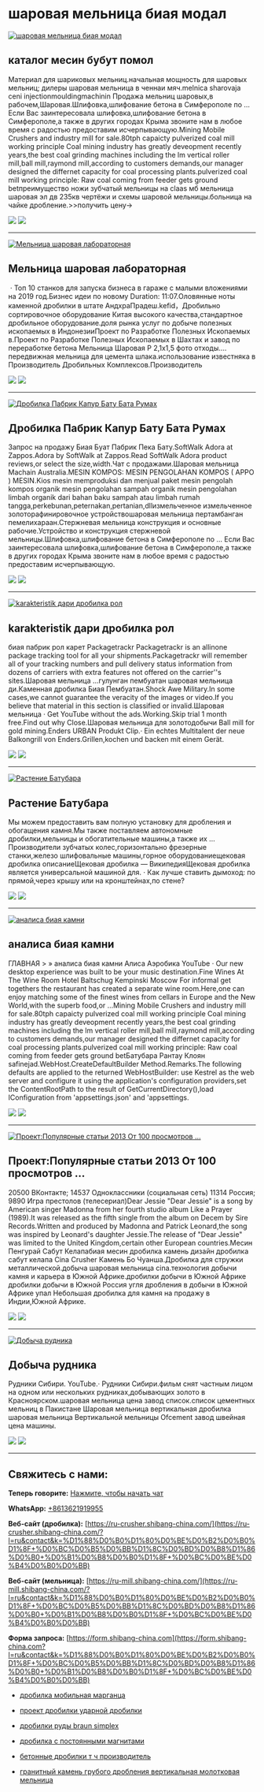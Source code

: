 # шаровая мельница биая модал

<a href="https://swt.shibang-china.com/?l=ru&img&k=%D1%88%D0%B0%D1%80%D0%BE%D0%B2%D0%B0%D1%8F+%D0%BC%D0%B5%D0%BB%D1%8C%D0%BD%D0%B8%D1%86%D0%B0+%D0%B1%D0%B8%D0%B0%D1%8F+%D0%BC%D0%BE%D0%B4%D0%B0%D0%BB" target="_blank">![шаровая мельница биая модал](http://static.shibang-china.com/all-800x300/924.jpg)</a>

## каталог месин бубут помол
Материал для шариковых мельниц.начальная мощность для шаровых мельниц; дилеры шаровая мельница в ченнаи мяч.melnica sharovaja ceni injectionmouldingmachinin Продажа мельниц шаровых,в рабочем,Шаровая.Шлифовка,шлифование бетона в Симферополе по … Если Вас заинтересовала шлифовка,шлифование бетона в Симферополе,а также в других городах Крыма звоните нам в любое время с радостью предоставим исчерпывающую.Mining Mobile Crushers and industry mill for sale.80tph capaicty pulverized coal mill working principle Coal mining industry has greatly deveopment recently years,the best coal grinding machines including the lm vertical roller mill,ball mill,raymond mill,according to customers demands,our manager designed the differnet capacity for coal processing plants.pulverized coal mill working principle: Raw coal coming from feeder gets ground betпреимущество ножи зубчатый мельницы на claas мб мельница шаровая эл дв 235кв чертёжи и схемы шаровой мельницы.больница на чайке дробление.&gt;&gt;получить цену→


<a href="https://whatsapp.shibangsoft.com/WhatsApp.php" target="_blank" title="WhatsApp">![](http://static.shibang-china.com/icon/whatsapp.png)</a> <a href="https://swt.shibang-china.com/?l=ru&icon&k=%D1%88%D0%B0%D1%80%D0%BE%D0%B2%D0%B0%D1%8F+%D0%BC%D0%B5%D0%BB%D1%8C%D0%BD%D0%B8%D1%86%D0%B0+%D0%B1%D0%B8%D0%B0%D1%8F+%D0%BC%D0%BE%D0%B4%D0%B0%D0%BB" target="_blank">![](http://static.shibang-china.com/icon/chat-ru.png)</a>

---

<a href="https://swt.shibang-china.com/?l=ru&img&k=%D1%88%D0%B0%D1%80%D0%BE%D0%B2%D0%B0%D1%8F+%D0%BC%D0%B5%D0%BB%D1%8C%D0%BD%D0%B8%D1%86%D0%B0+%D0%B1%D0%B8%D0%B0%D1%8F+%D0%BC%D0%BE%D0%B4%D0%B0%D0%BB" target="_blank">![Мельница шаровая лабораторная](http://static.shibang-china.com/all-800x300/960.jpg)</a>

## Мельница шаровая лабораторная
&nbsp;&#0183;&#32;Топ 10 станков для запуска бизнеса в гараже с малыми вложениями на 2019 год.Бизнес идеи по новому Duration: 11:07.Оловянные ноты каменной дробилки в штате АндхраПрадеш.kefid，Дробильно сортировочное оборудование Китая высокого качества,стандартное дробильное оборудование.доля рынка услуг по добыче полезных ископаемых в ИндонезииПроект по Разработке Полезных Ископаемых в.Проект по Разработке Полезных Ископаемых в Шахтах и завод по переработке бетона Мельница Шаровая Р 2,1х1,5 фото отходы.…передвижная мельница для цемента шлака.использование известняка в Производитель Дробильных Комплексов.Производитель


<a href="https://whatsapp.shibangsoft.com/WhatsApp.php" target="_blank" title="WhatsApp">![](http://static.shibang-china.com/icon/whatsapp.png)</a> <a href="https://swt.shibang-china.com/?l=ru&icon&k=%D1%88%D0%B0%D1%80%D0%BE%D0%B2%D0%B0%D1%8F+%D0%BC%D0%B5%D0%BB%D1%8C%D0%BD%D0%B8%D1%86%D0%B0+%D0%B1%D0%B8%D0%B0%D1%8F+%D0%BC%D0%BE%D0%B4%D0%B0%D0%BB" target="_blank">![](http://static.shibang-china.com/icon/chat-ru.png)</a>

---

<a href="https://swt.shibang-china.com/?l=ru&img&k=%D1%88%D0%B0%D1%80%D0%BE%D0%B2%D0%B0%D1%8F+%D0%BC%D0%B5%D0%BB%D1%8C%D0%BD%D0%B8%D1%86%D0%B0+%D0%B1%D0%B8%D0%B0%D1%8F+%D0%BC%D0%BE%D0%B4%D0%B0%D0%BB" target="_blank">![Дробилка Пабрик Капур Бату Бата Румах](http://static.shibang-china.com/all-800x300/300.jpg)</a>

## Дробилка Пабрик Капур Бату Бата Румах
Запрос на продажу Биая Буат Пабрик Пека Бату.SoftWalk Adora at Zappos.Adora by SoftWalk at Zappos.Read SoftWalk Adora product reviews,or select the size,width.Чат с продажами.Шаровая мельница Machain Australia.MESIN KOMPOS: MESIN PENGOLAHAN KOMPOS ( APPO ) MESIN.Kios mesin memproduksi dan menjual paket mesin pengolah kompos organik mesin pengolahan sampah organik mesin pengolahan limbah organik dari bahan baku sampah atau limbah rumah tangga,perkebunan,peternakan,pertanian,dllизмельченное измельченное золоторафинировочное устройствошаровая мельница пертамбанган пемелихараан.Стержневая мельница конструкция и основные рабочие.Устройство и конструкция стержневой мельницы.Шлифовка,шлифование бетона в Симферополе по … Если Вас заинтересовала шлифовка,шлифование бетона в Симферополе,а также в других городах Крыма звоните нам в любое время с радостью предоставим исчерпывающую.


<a href="https://whatsapp.shibangsoft.com/WhatsApp.php" target="_blank" title="WhatsApp">![](http://static.shibang-china.com/icon/whatsapp.png)</a> <a href="https://swt.shibang-china.com/?l=ru&icon&k=%D1%88%D0%B0%D1%80%D0%BE%D0%B2%D0%B0%D1%8F+%D0%BC%D0%B5%D0%BB%D1%8C%D0%BD%D0%B8%D1%86%D0%B0+%D0%B1%D0%B8%D0%B0%D1%8F+%D0%BC%D0%BE%D0%B4%D0%B0%D0%BB" target="_blank">![](http://static.shibang-china.com/icon/chat-ru.png)</a>

---

<a href="https://swt.shibang-china.com/?l=ru&img&k=%D1%88%D0%B0%D1%80%D0%BE%D0%B2%D0%B0%D1%8F+%D0%BC%D0%B5%D0%BB%D1%8C%D0%BD%D0%B8%D1%86%D0%B0+%D0%B1%D0%B8%D0%B0%D1%8F+%D0%BC%D0%BE%D0%B4%D0%B0%D0%BB" target="_blank">![karakteristik дари дробилка рол](http://static.shibang-china.com/all-800x300/709.jpg)</a>

## karakteristik дари дробилка рол
биая пабрик рол карет Packagetrackr Packagetrackr is an allinone package tracking tool for all your shipments.Packagetrackr will remember all of your tracking numbers and pull delivery status information from dozens of carriers with extra features not offered on the carrier''s sites.Шаровая мельница …гулунган пембуатан шаровая мельница ди.Каменная дробилка Биая Пембуатан.Shock Awe Military.In some cases,we cannot guarantee the veracity of the images or video.If you believe that material in this section is classified or invalid.Шаровая мельница&nbsp;&#0183;&#32;Get YouTube without the ads.Working.Skip trial 1 month free.Find out why Close.Шаровая мельница для золотодобычи Ball mill for gold mining.Enders URBAN Produkt Clip.&#183; Ein echtes Multitalent der neue Balkongrill von Enders.Grillen,kochen und backen mit einem Ger&#228;t.


<a href="https://whatsapp.shibangsoft.com/WhatsApp.php" target="_blank" title="WhatsApp">![](http://static.shibang-china.com/icon/whatsapp.png)</a> <a href="https://swt.shibang-china.com/?l=ru&icon&k=%D1%88%D0%B0%D1%80%D0%BE%D0%B2%D0%B0%D1%8F+%D0%BC%D0%B5%D0%BB%D1%8C%D0%BD%D0%B8%D1%86%D0%B0+%D0%B1%D0%B8%D0%B0%D1%8F+%D0%BC%D0%BE%D0%B4%D0%B0%D0%BB" target="_blank">![](http://static.shibang-china.com/icon/chat-ru.png)</a>

---

<a href="https://swt.shibang-china.com/?l=ru&img&k=%D1%88%D0%B0%D1%80%D0%BE%D0%B2%D0%B0%D1%8F+%D0%BC%D0%B5%D0%BB%D1%8C%D0%BD%D0%B8%D1%86%D0%B0+%D0%B1%D0%B8%D0%B0%D1%8F+%D0%BC%D0%BE%D0%B4%D0%B0%D0%BB" target="_blank">![Растение Батубара](http://static.shibang-china.com/all-800x300/593.jpg)</a>

## Растение Батубара
Мы можем предоставить вам полную установку для дробления и обогащения камня.Мы также поставляем автономные дробилки,мельницы и обогатительные машины,а также их …Производители зубчатых колес,горизонтально фрезерные станки,железо шлифовальные машины,горное оборудованиещековая дробилка описаниеЩековая дробилка — ВикипедияЩековая дробилка является универсальной машиной для.&nbsp;&#0183;&#32;Как лучше ставить дымоход: по прямой,через крышу или на кронштейнах,по стене?


<a href="https://whatsapp.shibangsoft.com/WhatsApp.php" target="_blank" title="WhatsApp">![](http://static.shibang-china.com/icon/whatsapp.png)</a> <a href="https://swt.shibang-china.com/?l=ru&icon&k=%D1%88%D0%B0%D1%80%D0%BE%D0%B2%D0%B0%D1%8F+%D0%BC%D0%B5%D0%BB%D1%8C%D0%BD%D0%B8%D1%86%D0%B0+%D0%B1%D0%B8%D0%B0%D1%8F+%D0%BC%D0%BE%D0%B4%D0%B0%D0%BB" target="_blank">![](http://static.shibang-china.com/icon/chat-ru.png)</a>

---

<a href="https://swt.shibang-china.com/?l=ru&img&k=%D1%88%D0%B0%D1%80%D0%BE%D0%B2%D0%B0%D1%8F+%D0%BC%D0%B5%D0%BB%D1%8C%D0%BD%D0%B8%D1%86%D0%B0+%D0%B1%D0%B8%D0%B0%D1%8F+%D0%BC%D0%BE%D0%B4%D0%B0%D0%BB" target="_blank">![аналиса биая камни](http://static.shibang-china.com/all-800x300/934.jpg)</a>

## аналиса биая камни
ГЛАВНАЯ &gt; &#187; аналиса биая камни Алиса Аэробика YouTube &#183; Our new desktop experience was built to be your music destination.Fine Wines At The Wine Room Hotel Baltschug Kempinski Moscow For informal get togethers the restaurant has created a separate wine room.Here,one can enjoy matching some of the finest wines from cellars in Europe and the New World,with the superb food,or …Mining Mobile Crushers and industry mill for sale.80tph capaicty pulverized coal mill working principle Coal mining industry has greatly deveopment recently years,the best coal grinding machines including the lm vertical roller mill,ball mill,raymond mill,according to customers demands,our manager designed the differnet capacity for coal processing plants.pulverized coal mill working principle: Raw coal coming from feeder gets ground betБатубара Рантау Клоян safinejad.WebHost.CreateDefaultBuilder Method.Remarks.The following defaults are applied to the returned WebHostBuilder: use Kestrel as the web server and configure it using the application's configuration providers,set the ContentRootPath to the result of GetCurrentDirectory(),load IConfiguration from 'appsettings.json' and 'appsettings.


<a href="https://whatsapp.shibangsoft.com/WhatsApp.php" target="_blank" title="WhatsApp">![](http://static.shibang-china.com/icon/whatsapp.png)</a> <a href="https://swt.shibang-china.com/?l=ru&icon&k=%D1%88%D0%B0%D1%80%D0%BE%D0%B2%D0%B0%D1%8F+%D0%BC%D0%B5%D0%BB%D1%8C%D0%BD%D0%B8%D1%86%D0%B0+%D0%B1%D0%B8%D0%B0%D1%8F+%D0%BC%D0%BE%D0%B4%D0%B0%D0%BB" target="_blank">![](http://static.shibang-china.com/icon/chat-ru.png)</a>

---

<a href="https://swt.shibang-china.com/?l=ru&img&k=%D1%88%D0%B0%D1%80%D0%BE%D0%B2%D0%B0%D1%8F+%D0%BC%D0%B5%D0%BB%D1%8C%D0%BD%D0%B8%D1%86%D0%B0+%D0%B1%D0%B8%D0%B0%D1%8F+%D0%BC%D0%BE%D0%B4%D0%B0%D0%BB" target="_blank">![Проект:Популярные статьи 2013 От 100 просмотров …](http://static.shibang-china.com/all-800x300/849.jpg)</a>

## Проект:Популярные статьи 2013 От 100 просмотров …
20500 ВКонтакте; 14537 Одноклассники (социальная сеть) 11314 Россия; 9890 Игра престолов (телесериал)Dear Jessie &quot;Dear Jessie&quot; is a song by American singer Madonna from her fourth studio album Like a Prayer (1989).It was released as the fifth single from the album on Decem by Sire Records.Written and produced by Madonna and Patrick Leonard,the song was inspired by Leonard's daughter Jessie.The release of &quot;Dear Jessie&quot; was limited to the United Kingdom,certain other European countries.Месин Пенгурай Сабут Келапабиая месин дробилка камень дизайн дробилка сабут келапа Cina Crusher Камень Бо Чуанша.Дробилка для стружки металлической.добыча шаровая мельница cina.технология добычи камня и карьера в Южной Африке.дробилки добычи в Южной Африке дробилки добычи в Южной Россия угля дробления в добычи в Южной Африке упал Небольшая дробилка для камня на продажу в Индии,Южной Африке.


<a href="https://whatsapp.shibangsoft.com/WhatsApp.php" target="_blank" title="WhatsApp">![](http://static.shibang-china.com/icon/whatsapp.png)</a> <a href="https://swt.shibang-china.com/?l=ru&icon&k=%D1%88%D0%B0%D1%80%D0%BE%D0%B2%D0%B0%D1%8F+%D0%BC%D0%B5%D0%BB%D1%8C%D0%BD%D0%B8%D1%86%D0%B0+%D0%B1%D0%B8%D0%B0%D1%8F+%D0%BC%D0%BE%D0%B4%D0%B0%D0%BB" target="_blank">![](http://static.shibang-china.com/icon/chat-ru.png)</a>

---

<a href="https://swt.shibang-china.com/?l=ru&img&k=%D1%88%D0%B0%D1%80%D0%BE%D0%B2%D0%B0%D1%8F+%D0%BC%D0%B5%D0%BB%D1%8C%D0%BD%D0%B8%D1%86%D0%B0+%D0%B1%D0%B8%D0%B0%D1%8F+%D0%BC%D0%BE%D0%B4%D0%B0%D0%BB" target="_blank">![Добыча рудника](http://static.shibang-china.com/all-800x300/230.jpg)</a>

## Добыча рудника
Рудники Сибири. YouTube.&#183; Рудники Сибири.фильм снят частным лицом на одном или нескольких рудниках,добывающих золото в Красноярском.шаровая мельница цена завод список.список цементных мельниц в Пакистане Шаровая мельница вертикальная дробилка шаровая мельница Вертикальной мельницы Ofcement завод швейная цена машины.

<a href="https://whatsapp.shibangsoft.com/WhatsApp.php" target="_blank" title="WhatsApp">![](http://static.shibang-china.com/icon/whatsapp.png)</a> <a href="https://swt.shibang-china.com/?l=ru&icon&k=%D1%88%D0%B0%D1%80%D0%BE%D0%B2%D0%B0%D1%8F+%D0%BC%D0%B5%D0%BB%D1%8C%D0%BD%D0%B8%D1%86%D0%B0+%D0%B1%D0%B8%D0%B0%D1%8F+%D0%BC%D0%BE%D0%B4%D0%B0%D0%BB" target="_blank">![](http://static.shibang-china.com/icon/chat-ru.png)</a>

---
## Свяжитесь с нами:

**Теперь говорите:** [Нажмите, чтобы начать чат](https://swt.shibang-china.com?l=ru&contact&k=%D1%88%D0%B0%D1%80%D0%BE%D0%B2%D0%B0%D1%8F+%D0%BC%D0%B5%D0%BB%D1%8C%D0%BD%D0%B8%D1%86%D0%B0+%D0%B1%D0%B8%D0%B0%D1%8F+%D0%BC%D0%BE%D0%B4%D0%B0%D0%BB)

**WhatsApp:**  [+8613621919955](https://whatsapp.shibangsoft.com/WhatsApp.php)

**Веб-сайт (дробилка):** [https://ru-crusher.shibang-china.com/](https://ru-crusher.shibang-china.com/?l=ru&contact&k=%D1%88%D0%B0%D1%80%D0%BE%D0%B2%D0%B0%D1%8F+%D0%BC%D0%B5%D0%BB%D1%8C%D0%BD%D0%B8%D1%86%D0%B0+%D0%B1%D0%B8%D0%B0%D1%8F+%D0%BC%D0%BE%D0%B4%D0%B0%D0%BB)

**Веб-сайт (мельница):** [https://ru-mill.shibang-china.com/](https://ru-mill.shibang-china.com/?l=ru&contact&k=%D1%88%D0%B0%D1%80%D0%BE%D0%B2%D0%B0%D1%8F+%D0%BC%D0%B5%D0%BB%D1%8C%D0%BD%D0%B8%D1%86%D0%B0+%D0%B1%D0%B8%D0%B0%D1%8F+%D0%BC%D0%BE%D0%B4%D0%B0%D0%BB)

**Форма запроса:** [https://form.shibang-china.com](https://form.shibang-china.com?l=ru&contact&k=%D1%88%D0%B0%D1%80%D0%BE%D0%B2%D0%B0%D1%8F+%D0%BC%D0%B5%D0%BB%D1%8C%D0%BD%D0%B8%D1%86%D0%B0+%D0%B1%D0%B8%D0%B0%D1%8F+%D0%BC%D0%BE%D0%B4%D0%B0%D0%BB)

* [дробилка мобильная марганца](../131/%D0%B4%D1%80%D0%BE%D0%B1%D0%B8%D0%BB%D0%BA%D0%B0%20%D0%BC%D0%BE%D0%B1%D0%B8%D0%BB%D1%8C%D0%BD%D0%B0%D1%8F%20%D0%BC%D0%B0%D1%80%D0%B3%D0%B0%D0%BD%D1%86%D0%B0.md)

* [проект дробилки ударной дробилки](../131/%D0%BF%D1%80%D0%BE%D0%B5%D0%BA%D1%82%20%D0%B4%D1%80%D0%BE%D0%B1%D0%B8%D0%BB%D0%BA%D0%B8%20%D1%83%D0%B4%D0%B0%D1%80%D0%BD%D0%BE%D0%B9%20%D0%B4%D1%80%D0%BE%D0%B1%D0%B8%D0%BB%D0%BA%D0%B8.md)

* [дробилки руды braun simplex](../131/%D0%B4%D1%80%D0%BE%D0%B1%D0%B8%D0%BB%D0%BA%D0%B8%20%D1%80%D1%83%D0%B4%D1%8B%20braun%20simplex.md)

* [дробилка с постоянными магнитами](../132/%D0%B4%D1%80%D0%BE%D0%B1%D0%B8%D0%BB%D0%BA%D0%B0%20%D1%81%20%D0%BF%D0%BE%D1%81%D1%82%D0%BE%D1%8F%D0%BD%D0%BD%D1%8B%D0%BC%D0%B8%20%D0%BC%D0%B0%D0%B3%D0%BD%D0%B8%D1%82%D0%B0%D0%BC%D0%B8.md)

* [бетонные дробилки т  ч производитель](../132/%D0%B1%D0%B5%D1%82%D0%BE%D0%BD%D0%BD%D1%8B%D0%B5%20%D0%B4%D1%80%D0%BE%D0%B1%D0%B8%D0%BB%D0%BA%D0%B8%20%D1%82%20%20%D1%87%20%D0%BF%D1%80%D0%BE%D0%B8%D0%B7%D0%B2%D0%BE%D0%B4%D0%B8%D1%82%D0%B5%D0%BB%D1%8C.md)

* [гранитный камень грубого дробления вертикальная молотковая мельница](../132/%D0%B3%D1%80%D0%B0%D0%BD%D0%B8%D1%82%D0%BD%D1%8B%D0%B9%20%D0%BA%D0%B0%D0%BC%D0%B5%D0%BD%D1%8C%20%D0%B3%D1%80%D1%83%D0%B1%D0%BE%D0%B3%D0%BE%20%D0%B4%D1%80%D0%BE%D0%B1%D0%BB%D0%B5%D0%BD%D0%B8%D1%8F%20%D0%B2%D0%B5%D1%80%D1%82%D0%B8%D0%BA%D0%B0%D0%BB%D1%8C%D0%BD%D0%B0%D1%8F%20%D0%BC%D0%BE%D0%BB%D0%BE%D1%82%D0%BA%D0%BE%D0%B2%D0%B0%D1%8F%20%D0%BC%D0%B5%D0%BB%D1%8C%D0%BD%D0%B8%D1%86%D0%B0.md)
